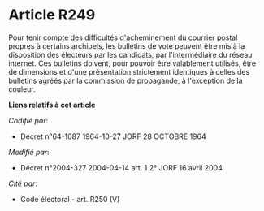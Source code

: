 # Article R249

Pour tenir compte des difficultés d'acheminement du courrier postal propres à certains archipels, les bulletins de vote
peuvent être mis à la disposition des électeurs par les candidats, par l'intermédiaire du réseau internet. Ces bulletins
doivent, pour pouvoir être valablement utilisés, être de dimensions et d'une présentation strictement identiques à celles des
bulletins agréés par la commission de propagande, à l'exception de la couleur.

**Liens relatifs à cet article**

_Codifié par_:

  - Décret n°64-1087 1964-10-27 JORF 28 OCTOBRE 1964

_Modifié par_:

  - Décret n°2004-327 2004-04-14 art. 1 2° JORF 16 avril 2004

_Cité par_:

  - Code électoral - art. R250 (V)
